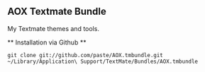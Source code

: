 ## AOX Textmate Bundle

My Textmate themes and tools.

** Installation via Github **
```
git clone git://github.com/paste/AOX.tmbundle.git ~/Library/Application\ Support/TextMate/Bundles/AOX.tmbundle
```
